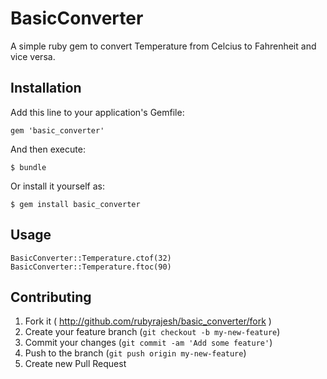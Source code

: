 # BasicConverter

A simple ruby gem to convert Temperature from Celcius to Fahrenheit and vice versa.

## Installation

Add this line to your application's Gemfile:

    gem 'basic_converter'

And then execute:

    $ bundle

Or install it yourself as:

    $ gem install basic_converter

## Usage

    BasicConverter::Temperature.ctof(32)
    BasicConverter::Temperature.ftoc(90)    

## Contributing

1. Fork it ( http://github.com/rubyrajesh/basic_converter/fork )
2. Create your feature branch (`git checkout -b my-new-feature`)
3. Commit your changes (`git commit -am 'Add some feature'`)
4. Push to the branch (`git push origin my-new-feature`)
5. Create new Pull Request
